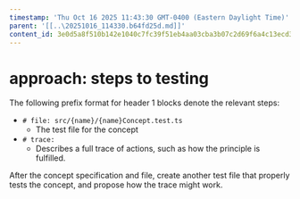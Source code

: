 ```yaml
---
timestamp: 'Thu Oct 16 2025 11:43:30 GMT-0400 (Eastern Daylight Time)'
parent: '[[..\20251016_114330.b64fd25d.md]]'
content_id: 3e0d5a8f510b142e1040c7fc39f51eb4aa03cba3b07c2d69f6a4c13ecd353a86
---
```


# approach: steps to testing

The following prefix format for header 1 blocks denote the relevant steps:

* `# file: src/{name}/{name}Concept.test.ts`
  * The test file for the concept
* `# trace:`
  * Describes a full trace of actions, such as how the principle is fulfilled.

After the concept specification and file, create another test file that properly tests the concept, and propose how the trace might work.
